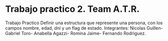 # Trabajo practico 2. Team A.T.R. 
Trabajo Practico
Definir una estructura que represente una persona, con los campos nombre, edad, dni y un
flag de estado.
Integrantes: Nicolas Guillen-
             Gabriel Toro-
             Anabella Agazzi-
             Romina Jaime-
             Fernando Rodriguez.
